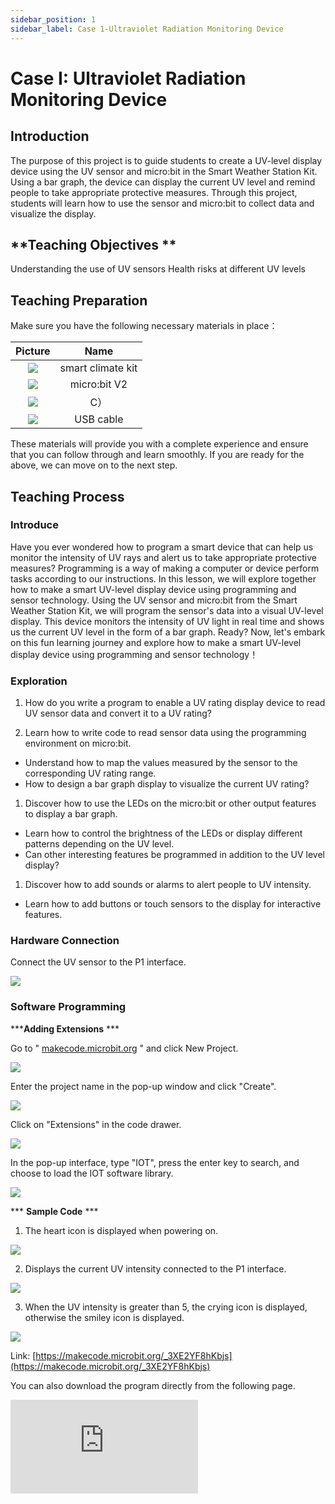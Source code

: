 ```yaml
---
sidebar_position: 1
sidebar_label: Case 1-Ultraviolet Radiation Monitoring Device
---
```


# **Case I: Ultraviolet Radiation Monitoring Device**

## Introduction

The purpose of this project is to guide students to create a UV-level display device using the UV sensor and micro:bit in the Smart Weather Station Kit. Using a bar graph, the device can display the current UV level and remind people to take appropriate protective measures. Through this project, students will learn how to use the sensor and micro:bit to collect data and visualize the display.

## **Teaching Objectives **

Understanding the use of UV sensors
Health risks at different UV levels

## **Teaching Preparation**

Make sure you have the following necessary materials in place：

| Picture | Name |
| :-: | :-: |
| ![](https://wiki-media-ef.oss-cn-hongkong.aliyuncs.com/i18n/en/docusaurus-plugin-content-docs/current/microbit/interesting-case/microbit-smart-climate-kit/cases-libraries/images/microbit-smart-climate-kit-case-01-02.png) | smart climate kit |
| ![](https://wiki-media-ef.oss-cn-hongkong.aliyuncs.com/i18n/en/docusaurus-plugin-content-docs/current/microbit/interesting-case/microbit-smart-climate-kit/cases-libraries/images/microbit-smart-climate-kit-case-01-03.png) | micro:bit V2 |
| ![](https://wiki-media-ef.oss-cn-hongkong.aliyuncs.com/i18n/en/docusaurus-plugin-content-docs/current/microbit/interesting-case/microbit-smart-climate-kit/cases-libraries/images/microbit-smart-climate-kit-case-01-04.png) | C） |
| ![](https://wiki-media-ef.oss-cn-hongkong.aliyuncs.com/i18n/en/docusaurus-plugin-content-docs/current/microbit/interesting-case/microbit-smart-climate-kit/cases-libraries/images/microbit-smart-climate-kit-case-01-05.png) | USB cable |

These materials will provide you with a complete experience and ensure that you can follow through and learn smoothly. If you are ready for the above, we can move on to the next step.

## **Teaching Process**

### **Introduce**

Have you ever wondered how to program a smart device that can help us monitor the intensity of UV rays and alert us to take appropriate protective measures? Programming is a way of making a computer or device perform tasks according to our instructions. In this lesson, we will explore together how to make a smart UV-level display device using programming and sensor technology.
Using the UV sensor and micro:bit from the Smart Weather Station Kit, we will program the sensor's data into a visual UV-level display. This device monitors the intensity of UV light in real time and shows us the current UV level in the form of a bar graph.
Ready? Now, let's embark on this fun learning journey and explore how to make a smart UV-level display device using programming and sensor technology！

### **Exploration**

1. How do you write a program to enable a UV rating display device to read UV sensor data and convert it to a UV rating?

2. Learn how to write code to read sensor data using the programming environment on micro:bit.

- Understand how to map the values measured by the sensor to the corresponding UV rating range.
- How to design a bar graph display to visualize the current UV rating?

1. Discover how to use the LEDs on the micro:bit or other output features to display a bar graph.

- Learn how to control the brightness of the LEDs or display different patterns depending on the UV level.
- Can other interesting features be programmed in addition to the UV level display?

1. Discover how to add sounds or alarms to alert people to UV intensity.

- Learn how to add buttons or touch sensors to the display for interactive features.

### Hardware Connection

Connect the UV sensor to the P1 interface.

![](https://wiki-media-ef.oss-cn-hongkong.aliyuncs.com/i18n/en/docusaurus-plugin-content-docs/current/microbit/interesting-case/microbit-smart-climate-kit/cases-libraries/images/microbit-smart-climate-kit-case-01-06.png)

### **Software Programming**

*****Adding Extensions**  ***

Go to " [makecode.microbit.org](https://makecode.microbit.org/) " and click New Project.

![](https://wiki-media-ef.oss-cn-hongkong.aliyuncs.com/i18n/en/docusaurus-plugin-content-docs/current/microbit/interesting-case/microbit-smart-climate-kit/cases-libraries/images/smart-weather-station-kit-add-extension-01.png)

Enter the project name in the pop-up window and click "Create".

![](https://wiki-media-ef.oss-cn-hongkong.aliyuncs.com/i18n/en/docusaurus-plugin-content-docs/current/microbit/interesting-case/microbit-smart-climate-kit/cases-libraries/images/smart-weather-station-kit-add-extension-02.png)

Click on "Extensions" in the code drawer.

![](https://wiki-media-ef.oss-cn-hongkong.aliyuncs.com/i18n/en/docusaurus-plugin-content-docs/current/microbit/interesting-case/microbit-smart-climate-kit/cases-libraries/images/smart-weather-station-kit-add-extension-03.png)

In the pop-up interface, type "IOT", press the enter key to search, and choose to load the IOT software library.

![](https://wiki-media-ef.oss-cn-hongkong.aliyuncs.com/i18n/en/docusaurus-plugin-content-docs/current/microbit/interesting-case/microbit-smart-climate-kit/cases-libraries/images/smart-weather-station-kit-add-extension-04.png)

*** **Sample Code** ***

1. The heart icon is displayed when powering on.

![](https://wiki-media-ef.oss-cn-hongkong.aliyuncs.com/i18n/en/docusaurus-plugin-content-docs/current/microbit/interesting-case/microbit-smart-climate-kit/cases-libraries/images/microbit-smart-climate-kit-case-01-07.png)

2. Displays the current UV intensity connected to the P1 interface.

![](https://wiki-media-ef.oss-cn-hongkong.aliyuncs.com/i18n/en/docusaurus-plugin-content-docs/current/microbit/interesting-case/microbit-smart-climate-kit/cases-libraries/images/microbit-smart-climate-kit-case-01-08.png)

3. When the UV intensity is greater than 5, the crying icon is displayed, otherwise the smiley icon is displayed.

![](https://wiki-media-ef.oss-cn-hongkong.aliyuncs.com/i18n/en/docusaurus-plugin-content-docs/current/microbit/interesting-case/microbit-smart-climate-kit/cases-libraries/images/microbit-smart-climate-kit-case-01-09.png)

Link: [https://makecode.microbit.org/_3XE2YF8hKbjs](https://makecode.microbit.org/_3XE2YF8hKbjs)

You can also download the program directly from the following page.

<div
    style={{
        position: 'relative',
        paddingBottom: '60%',
        overflow: 'hidden',
    }}
>
    <iframe
        src="https://makecode.microbit.org/_3XE2YF8hKbjs"
        frameborder="0"
        sandbox="allow-popups allow-forms allow-scripts allow-same-origin"
        style={{
            position: 'absolute',
            width: '100%',
            height: '100%',
        }}
    />
</div>
*** **Download the program** ***

Use the USB cable to connect the PC to the micro:bit V2.

![](https://wiki-media-ef.oss-cn-hongkong.aliyuncs.com/i18n/en/docusaurus-plugin-content-docs/current/microbit/interesting-case/microbit-smart-climate-kit/cases-libraries/images/connect-microbit.gif)

After a successful connection, a disk drive named `MICROBIT` is recognized on the computer.

![](https://wiki-media-ef.oss-cn-hongkong.aliyuncs.com/i18n/en/docusaurus-plugin-content-docs/current/microbit/interesting-case/microbit-smart-climate-kit/cases-libraries/images/microbit-drive.png)

Click on the bottom left corner of the![](https://wiki-media-ef.oss-cn-hongkong.aliyuncs.com/i18n/en/docusaurus-plugin-content-docs/current/microbit/interesting-case/microbit-smart-climate-kit/cases-libraries/images/download-01.png)，Chose`Connect Device`.

![](https://wiki-media-ef.oss-cn-hongkong.aliyuncs.com/i18n/en/docusaurus-plugin-content-docs/current/microbit/interesting-case/microbit-smart-climate-kit/cases-libraries/images/download-02.png)

Click![](https://wiki-media-ef.oss-cn-hongkong.aliyuncs.com/i18n/en/docusaurus-plugin-content-docs/current/microbit/interesting-case/microbit-smart-climate-kit/cases-libraries/images/download-03.png)。

![](https://wiki-media-ef.oss-cn-hongkong.aliyuncs.com/i18n/en/docusaurus-plugin-content-docs/current/microbit/interesting-case/microbit-smart-climate-kit/cases-libraries/images/download-04.png)

Ckick ![](https://wiki-media-ef.oss-cn-hongkong.aliyuncs.com/i18n/en/docusaurus-plugin-content-docs/current/microbit/interesting-case/microbit-smart-climate-kit/cases-libraries/images/download-05.png)。

![](https://wiki-media-ef.oss-cn-hongkong.aliyuncs.com/i18n/en/docusaurus-plugin-content-docs/current/microbit/interesting-case/microbit-smart-climate-kit/cases-libraries/images/download-06.png)


Select `BBC micro:bit CMSIS-DAP` in the pop-up window, and then select "Connect", so far, our micro:bit has been connected successfully.

![](https://wiki-media-ef.oss-cn-hongkong.aliyuncs.com/i18n/en/docusaurus-plugin-content-docs/current/microbit/interesting-case/microbit-smart-climate-kit/cases-libraries/images/download-07.png)

Click to download the program

![](https://wiki-media-ef.oss-cn-hongkong.aliyuncs.com/i18n/en/docusaurus-plugin-content-docs/current/microbit/interesting-case/microbit-smart-climate-kit/cases-libraries/images/download-08.png)

Students are divided into small groups and work together to create and program cases.

Students are encouraged to cooperate, communicate and share their experiences with each other.

Each group will have the opportunity to show the cases they made and demonstrate to the other groups.

**Expected results: when connected to the power supply, the micro:bit LED matrix displays a heart icon first, then a smiley face or crying face icon depending on the current UV intensity level.**

（GIF动图）

### ** Reflection **

Review the course content and remind students what knowledge and skills they have acquired.
Lead students in a discussion about the problems and difficulties they encountered during the production process and how they resolved them.
Guide students to think about the health risks at different UV levels and explore the importance of sun protection measures.

## **Extended Knowledge**

There are different health risks at different ultraviolet (UV) levels, so it is important to take sun protection measures. Here are the health risks at different UV levels and the importance of sun protection measures:
Low UV levels (UV index 1-2):
HEALTH RISKS: Health risks at low UV levels are relatively low, but there is still a risk of daily UV exposure.
SUN PROTECTION: Although low, basic sun protection is still recommended. Use sunscreen, hats, sunglasses, and shades to protect skin and eyes.
Moderate UV Levels (UV Index 3-5):
HEALTH RISKS: Moderate UV levels increase the risk of higher levels of UV damage to the skin and eyes.
SUN PROTECTION: It is important to take more comprehensive sun protection measures. Use a broad-spectrum sunscreen with SPF (sun protection factor) and UVA/UVB protection on exposed skin. Wear a wide-brimmed hat, sunglasses, and sunwear for extra protection.
High UV levels (UV index 6-7):
HEALTH RISKS: High UV levels and prolonged exposure to the sun may lead to sunburn, solar dermatitis, and solar skin aging.
Sun protection: It is vital to take intensive sun protection measures. Choose a broad-spectrum sunscreen with a high SPF and apply it regularly, especially during outdoor activities. Avoid exposure to strong sunlight by choosing clothing that provides good shade.
Very high UV levels (UV index 8 or higher):
Health Risks: Very high UV levels can lead to severe sunburn, solar keratitis, skin cancer, etc. after a relatively short period of exposure to the sun.
Sun protection: Take strict sun protection measures to maximize skin and eye protection. Avoid exposure to strong sunlight and seek shade. Use a broad-spectrum sunscreen with a high SPF, and wear a wide-brimmed hat, sunglasses, and a sunshade.
Regardless of UV levels, sun protection measures are vital to prevent skin damage, sunburn and skin cancer. Make it a habit to regularly use sunscreen, sun shades and other sun protection measures to protect yourself from UV rays.
